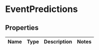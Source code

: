 
# EventPredictions

## Properties

| Name | Type | Description | Notes |
| ---- | ---- | ----------- | ----- |

